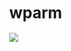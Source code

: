 # wparm

<a href="https://portal.azure.com/#create/Microsoft.Template/uri/https%3A%2F%2Fraw.githubusercontent.com%2Fashisa%2Fwparm%2Fmaster%2Fwebvm.json" target="_blank">
    <img src="http://azuredeploy.net/deploybutton.png"/>
</a>
